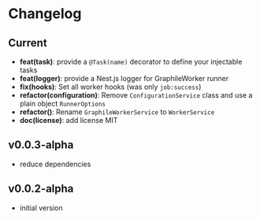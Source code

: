 # Changelog

## Current

- **feat(task)**: provide a `@Task(name)` decorator to define your injectable tasks
- **feat(logger)**: provide a Nest.js logger for GraphileWorker runner
- **fix(hooks)**: Set all worker hooks (was only `job:success`)
- **refactor(configuration)**: Remove `ConfigurationService` class and use a plain object `RunnerOptions`
- **refactor()**: Rename `GraphileWorkerService` to `WorkerService`
- **doc(license)**: add license MIT

## v0.0.3-alpha

- reduce dependencies

## v0.0.2-alpha

- initial version
